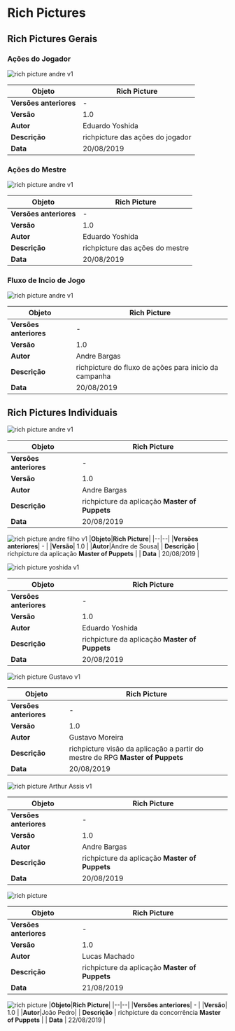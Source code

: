 
# Rich Pictures

## Rich Pictures Gerais

### Ações do Jogador

![rich picture andre v1](./../img/rich_pictures/rich_picture_final_player_v1.jpg)

|**Objeto**|**Rich Picture**|
|--|--|
|**Versões anteriores**| - |
|**Versão**| 1.0 |
|**Autor**|Eduardo Yoshida|
| **Descrição** | richpicture das ações do jogador |
| **Data** | 20/08/2019 |


### Ações do Mestre

![rich picture andre v1](./../img/rich_pictures/rich_picture_final_mestre_v1.jpg)

|**Objeto**|**Rich Picture**|
|--|--|
|**Versões anteriores**| - |
|**Versão**| 1.0 |
|**Autor**|Eduardo Yoshida|
| **Descrição** | richpicture das ações do mestre |
| **Data** | 20/08/2019 |

### Fluxo de Incio de Jogo

![rich picture andre v1](./../img/rich_pictures/rich_picture_final_fluxo_inicio.png)

|**Objeto**|**Rich Picture**|
|--|--|
|**Versões anteriores**| - |
|**Versão**| 1.0 |
|**Autor**|Andre Bargas|
| **Descrição** | richpicture do fluxo de ações para inicio da campanha |
| **Data** | 20/08/2019 |

## Rich Pictures Individuais


![rich picture andre v1](./../img/rich_pictures/rich_picture_individual_andre_bargas.png)

|**Objeto**|**Rich Picture**|
|--|--|
|**Versões anteriores**| - |
|**Versão**| 1.0 |
|**Autor**|Andre Bargas|
| **Descrição** | richpicture da aplicação **Master of Puppets** |
| **Data** | 20/08/2019 |


![rich picture andre filho v1](./../img/rich_pictures/rich_picture_individual_andre_filho.jpg)
|**Objeto**|**Rich Picture**|
|--|--|
|**Versões anteriores**| - |
|**Versão**| 1.0 |
|**Autor**|Andre de Sousa|
| **Descrição** | richpicture da aplicação **Master of Puppets** |
| **Data** | 20/08/2019 |
<!-- adicionado no repositório dia 31 ago, sry -->

![rich picture yoshida v1](./../img/rich_pictures/rich_picture_individual_yoshida.jpg)

|**Objeto**|**Rich Picture**|
|--|--|
|**Versões anteriores**| - |
|**Versão**| 1.0 |
|**Autor**|Eduardo Yoshida|
| **Descrição** | richpicture da aplicação **Master of Puppets** |
| **Data** | 20/08/2019 |

![rich picture Gustavo v1](./../img/rich_pictures/rich_picture_individual_gustavo.png)

|**Objeto**|**Rich Picture**|
|--|--|
|**Versões anteriores**| - |
|**Versão**| 1.0 |
|**Autor**|Gustavo Moreira|
| **Descrição** | richpicture visão da aplicação a partir do mestre de RPG **Master of Puppets** |
| **Data** | 20/08/2019 |


![rich picture Arthur Assis v1](./../img/rich_pictures/rich_picture_individual_arthur_assis.png)

|**Objeto**|**Rich Picture**|
|--|--|
|**Versões anteriores**| - |
|**Versão**| 1.0 |
|**Autor**|Andre Bargas|
| **Descrição** | richpicture da aplicação **Master of Puppets** |
| **Data** | 20/08/2019 |


![rich picture ](https://raw.githubusercontent.com/desenho-de-software-2019-02/Doc/devel/img/richpicture_rpg_v1.png)

|**Objeto**|**Rich Picture**|
|--|--|
|**Versões anteriores**| - |
|**Versão**| 1.0 |
|**Autor**|Lucas Machado|
| **Descrição** | richpicture da aplicação **Master of Puppets** |
| **Data** | 21/08/2019 |


![rich picture ](https://raw.githubusercontent.com/desenho-de-software-2019-02/Doc/devel/img/richpicture_concorrencia.png)
|**Objeto**|**Rich Picture**|
|--|--|
|**Versões anteriores**| - |
|**Versão**| 1.0 |
|**Autor**|João Pedro|
| **Descrição** | richpicture da concorrência **Master of Puppets** |
| **Data** | 22/08/2019 |
